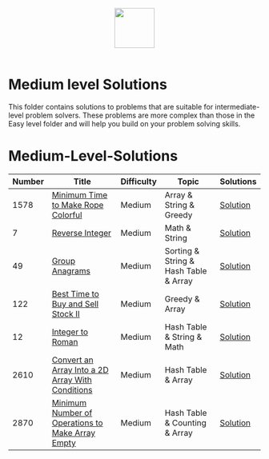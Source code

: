 <p align="center">
  <a  href="https://leetcode.com">
    <img height=80 src="https://assets.leetcode.com/static_assets/public/webpack_bundles/images/logo-dark.e99485d9b.svg">
  </a>
  <br>
  <br>
</p>

# Medium level Solutions
This folder contains solutions to problems that are suitable for intermediate-level problem solvers. These problems are more complex than those in the Easy level folder and will help you build on your problem solving skills.

# Medium-Level-Solutions
|  Number  |      Title     |   Difficulty   | Topic    | Solutions   |                  
|-----|----------------|--------------- |--------|-------------|
|1578|[Minimum Time to Make Rope Colorful](https://leetcode.com/problems/minimum-time-to-make-rope-colorful)|Medium|Array & String & Greedy|[Solution](../Solutions/Minimum%20Time%20to%20Make%20Rope%20Colorful.py) |
|7|[Reverse Integer](https://leetcode.com/problems/reverse-integer)|Medium|Math & String|[Solution](../Solutions/Reverse_Integer.py) |
|49|[Group Anagrams](https://leetcode.com/problems/group-anagrams)|Medium|Sorting & String & Hash Table & Array|[Solution](../Solutions/Group_Anagrams.py) |
|122|[Best Time to Buy and Sell Stock II](https://leetcode.com/problems/best-time-to-buy-and-sell-stock-ii)|Medium|Greedy & Array |[Solution](../Solutions/Best_Time_to_Buy_Sell_Stock.py) |
|12|[Integer to Roman](https://leetcode.com/problems/integer-to-roman)|Medium|Hash Table & String & Math |[Solution](../Solutions/Integer_to_Roman.py) |
|2610|[Convert an Array Into a 2D Array With Conditions](https://leetcode.com/problems/convert-an-array-into-a-2d-array-with-conditions)|Medium|Hash Table & Array |[Solution](../Solutions/Convert_an_Array_Into_2D_Array_With_Conditions.py) |
|2870|[Minimum Number of Operations to Make Array Empty](https://leetcode.com/problems/minimum-number-of-operations-to-make-array-empty)|Medium|Hash Table & Counting & Array |[Solution](../Solutions/Minimum_Number_of_Operations_to_Make_Array_Empty.py) |




